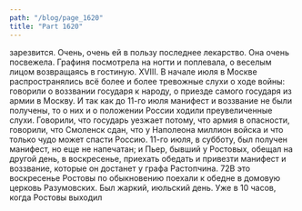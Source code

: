 ```yaml
---
path: "/blog/page_1620"
title: "Part 1620"
---
```


 зарезвится. Очень, очень ей в пользу последнее лекарство. Она очень посвежела.
Графиня посмотрела на ногти и поплевала, о веселым лицом возвращаясь в гостиную.
XVIII.
В начале июля в Москве распространялись всё более и более тревожные слухи о ходе войны: говорили о воззвании государя к народу, о приезде самого государя из армии в Москву. И так как до 11-го июля манифест и воззвание не были получены, то о них и о положении России ходили преувеличенные слухи. Говорили, что государь уезжает потому, что армия в опасности, говорили, что Смоленск сдан, что у Наполеона миллион войска и что только чудо может спасти Россию.
11-го июля, в субботу, был получен манифест, но еще не напечатан; и Пьер, бывший у Ростовых, обещал на другой день, в воскресенье, приехать обедать и привезти манифест и воззвание, которые он достанет у графа Растопчина.
72В это воскресенье Ростовы по обыкновению поехали к обедне в домовую церковь Разумовских. Был жаркий, июльский день. Уже в 10 часов, когда Ростовы выходил
